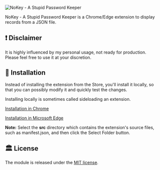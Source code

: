 ![NoKey - A Stupid Password Keeper](https://github.com/user-attachments/assets/5543a336-5215-42ac-bd37-2c0a2665e226)

NoKey - A Stupid Password Keeper is a Chrome/Edge extension to display records from a JSON file.

## ❗ Disclaimer

It is highly influenced by my personal usage, not ready for production. Please feel free to use it at your discretion.

## 🚀 Installation

Instead of installing the extension from the Store, you'll install it locally, so that you can possibly modify it and quickly test the changes.

Installing locally is sometimes called sideloading an extension.

[Installation in Chrome](https://developer.chrome.com/docs/extensions/get-started/tutorial/hello-world#load-unpacked)

[Installation in Microsoft Edge](https://learn.microsoft.com/en-us/microsoft-edge/extensions-chromium/getting-started/part1-simple-extension#install-the-sample-locally)

**Note:** Select the **src** directory which contains the extension's source files, such as manifest.json, and then click the Select Folder button.

## 🏛️ License

The module is released under the [MIT license](https://github.com/juashyam/nokey-password-keeper/blob/main/LICENSE).

